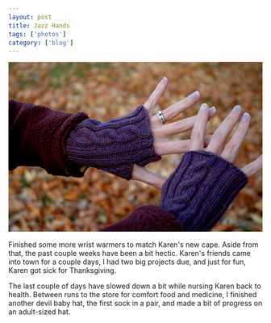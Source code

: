 ```yaml
---
layout: post
title: Jazz Hands
tags: ['photos']
category: ['blog']
---
```


![Hands :: Nikon D70](/media/2007/11/hands.jpg)

Finished some more wrist warmers to match Karen's new cape. Aside from
that, the past couple weeks have been a bit hectic. Karen's friends
came into town for a couple days, I had two big projects due, and just
for fun, Karen got sick for Thanksgiving.

The last couple of days have slowed down a bit while nursing Karen back
to health. Between runs to the store for comfort food and medicine, I
finished another devil baby hat, the first sock in a pair, and made a
bit of progress on an adult-sized hat.
